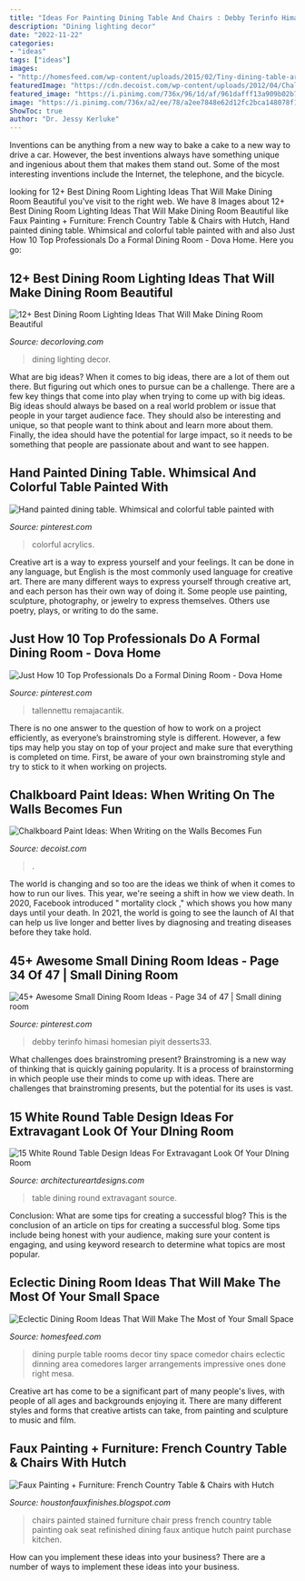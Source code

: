 ```yaml
---
title: "Ideas For Painting Dining Table And Chairs : Debby Terinfo Himasi Homesian Piyit Desserts33"
description: "Dining lighting decor"
date: "2022-11-22"
categories:
- "ideas"
tags: ["ideas"]
images:
- "http://homesfeed.com/wp-content/uploads/2015/02/Tiny-dining-table-arrangements-can-look-as-impressive-as-larger-ones-when-done-right.jpg"
featuredImage: "https://cdn.decoist.com/wp-content/uploads/2012/04/Chalkboard-Paint-Dining-Room.png.jpg"
featured_image: "https://i.pinimg.com/736x/96/1d/af/961dafff13a909b02b7529c6a5d81303--hand-painted-acrylics.jpg"
image: "https://i.pinimg.com/736x/a2/ee/78/a2ee7848e62d12fc2bca148078f115ae.jpg"
ShowToc: true
author: "Dr. Jessy Kerluke"
---
```



Inventions can be anything from a new way to bake a cake to a new way to drive a car. However, the best inventions always have something unique and ingenious about them that makes them stand out. Some of the most interesting inventions include the Internet, the telephone, and the bicycle.

	

		
looking for 12+ Best Dining Room Lighting Ideas That Will Make Dining Room Beautiful you've visit to the right web. We have 8 Images about 12+ Best Dining Room Lighting Ideas That Will Make Dining Room Beautiful like Faux Painting + Furniture: French Country Table &amp; Chairs with Hutch, Hand painted dining table. Whimsical and colorful table painted with and also Just How 10 Top Professionals Do a Formal Dining Room - Dova Home. Here you go:
		
    
## 12+ Best Dining Room Lighting Ideas That Will Make Dining Room Beautiful

<img loading=lazy src="https://decorloving.com/wp-content/uploads/2019/10/Dining-Room-Lighting-Ideas-10.jpg" onerror="this.onerror=null;this.src='https://tse1.mm.bing.net/th?id=OIP.pVlLubVckfGRCm2zkU6YywHaLH&amp;pid=15.1';" alt="12+ Best Dining Room Lighting Ideas That Will Make Dining Room Beautiful">

_Source: decorloving.com_

>dining lighting decor. 

	

What are big ideas?
When it comes to big ideas, there are a lot of them out there. But figuring out which ones to pursue can be a challenge. There are a few key things that come into play when trying to come up with big ideas. 
Big ideas should always be based on a real world problem or issue that people in your target audience face. They should also be interesting and unique, so that people want to think about and learn more about them. Finally, the idea should have the potential for large impact, so it needs to be something that people are passionate about and want to see happen.

    
## Hand Painted Dining Table. Whimsical And Colorful Table Painted With

<img loading=lazy src="https://i.pinimg.com/736x/96/1d/af/961dafff13a909b02b7529c6a5d81303--hand-painted-acrylics.jpg" onerror="this.onerror=null;this.src='https://tse1.mm.bing.net/th?id=OIP.DfKDskTKnea-6x4kCBOXVwHaJ3&amp;pid=15.1';" alt="Hand painted dining table. Whimsical and colorful table painted with">

_Source: pinterest.com_

>colorful acrylics. 

	

Creative art is a way to express yourself and your feelings. It can be done in any language, but English is the most commonly used language for creative art. There are many different ways to express yourself through creative art, and each person has their own way of doing it. Some people use painting, sculpture, photography, or jewelry to express themselves. Others use poetry, plays, or writing to do the same.

    
## Just How 10 Top Professionals Do A Formal Dining Room - Dova Home

<img loading=lazy src="https://i.pinimg.com/736x/ba/0f/f2/ba0ff260e408dc42a5453e4bfa0dff00.jpg" onerror="this.onerror=null;this.src='https://tse2.mm.bing.net/th?id=OIP.VeAG6cvdsnYGArG2cwk-vgHaHY&amp;pid=15.1';" alt="Just How 10 Top Professionals Do a Formal Dining Room - Dova Home">

_Source: pinterest.com_

>tallennettu remajacantik. 

	

There is no one answer to the question of how to work on a project efficiently, as everyone’s brainstroming style is different. However, a few tips may help you stay on top of your project and make sure that everything is completed on time. First, be aware of your own brainstroming style and try to stick to it when working on projects.

    
## Chalkboard Paint Ideas: When Writing On The Walls Becomes Fun

<img loading=lazy src="https://cdn.decoist.com/wp-content/uploads/2012/04/Chalkboard-Paint-Dining-Room.png.jpg" onerror="this.onerror=null;this.src='https://tse3.mm.bing.net/th?id=OIP.HXwpZ6B4TLrFKtzKqiaG8AHaLH&amp;pid=15.1';" alt="Chalkboard Paint Ideas: When Writing on the Walls Becomes Fun">

_Source: decoist.com_

>. 

	

The world is changing and so too are the ideas we think of when it comes to how to run our lives. This year, we're seeing a shift in how we view death. In 2020, Facebook introduced " mortality clock ," which shows you how many days until your death. In 2021, the world is going to see the launch of AI that can help us live longer and better lives by diagnosing and treating diseases before they take hold.

    
## 45+ Awesome Small Dining Room Ideas - Page 34 Of 47 | Small Dining Room

<img loading=lazy src="https://i.pinimg.com/736x/a2/ee/78/a2ee7848e62d12fc2bca148078f115ae.jpg" onerror="this.onerror=null;this.src='https://tse1.mm.bing.net/th?id=OIP.tOXe-DG7T2ORwt1hCWMxMgHaLH&amp;pid=15.1';" alt="45+ Awesome Small Dining Room Ideas - Page 34 of 47 | Small dining room">

_Source: pinterest.com_

>debby terinfo himasi homesian piyit desserts33. 

	

What challenges does brainstroming present?
Brainstroming is a new way of thinking that is quickly gaining popularity. It is a process of brainstorming in which people use their minds to come up with ideas. There are challenges that brainstroming presents, but the potential for its uses is vast.

    
## 15 White Round Table Design Ideas For Extravagant Look Of Your DIning Room

<img loading=lazy src="https://www.architectureartdesigns.com/wp-content/uploads/2015/11/86-630x630.jpg" onerror="this.onerror=null;this.src='https://tse2.mm.bing.net/th?id=OIP.EMMc4cnbA9KKsUv5UOnjAgHaHa&amp;pid=15.1';" alt="15 White Round Table Design Ideas For Extravagant Look Of Your DIning Room">

_Source: architectureartdesigns.com_

>table dining round extravagant source. 

	

Conclusion: What are some tips for creating a successful blog?
This is the conclusion of an article on tips for creating a successful blog. 
Some tips include being honest with your audience, making sure your content is engaging, and using keyword research to determine what topics are most popular.

    
## Eclectic Dining Room Ideas That Will Make The Most Of Your Small Space

<img loading=lazy src="http://homesfeed.com/wp-content/uploads/2015/02/Tiny-dining-table-arrangements-can-look-as-impressive-as-larger-ones-when-done-right.jpg" onerror="this.onerror=null;this.src='https://tse4.mm.bing.net/th?id=OIP.LFAf2mS4IFIoVayg7etMKwHaKw&amp;pid=15.1';" alt="Eclectic Dining Room Ideas That Will Make The Most of Your Small Space">

_Source: homesfeed.com_

>dining purple table rooms decor tiny space comedor chairs eclectic dinning area comedores larger arrangements impressive ones done right mesa. 

	

Creative art has come to be a significant part of many people's lives, with people of all ages and backgrounds enjoying it. There are many different styles and forms that creative artists can take, from painting and sculpture to music and film.

    
## Faux Painting + Furniture: French Country Table &amp; Chairs With Hutch

<img loading=lazy src="http://4.bp.blogspot.com/-9jghyALq8Cc/Tyg5aV1Ty0I/AAAAAAAAAkQ/fTxtiqE0tlo/s1600/table+001.JPG" onerror="this.onerror=null;this.src='https://tse1.mm.bing.net/th?id=OIP.v-ARITr2ow_W9iTQh1BlNAHaLE&amp;pid=15.1';" alt="Faux Painting + Furniture: French Country Table &amp; Chairs with Hutch">

_Source: houstonfauxfinishes.blogspot.com_

>chairs painted stained furniture chair press french country table painting oak seat refinished dining faux antique hutch paint purchase kitchen. 

	

How can you implement these ideas into your business?
There are a number of ways to implement these ideas into your business.

